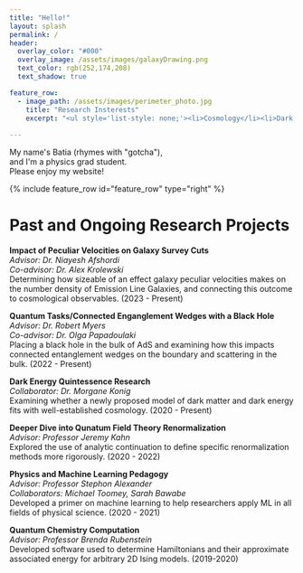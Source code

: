 ```yaml
---
title: "Hello!"
layout: splash
permalink: /
header:
  overlay_color: "#000"
  overlay_image: /assets/images/galaxyDrawing.png
  text_color: rgb(252,174,208)
  text_shadow: true

feature_row:
  - image_path: /assets/images/perimeter_photo.jpg
    title: "Research Insterests"
    excerpt: "<ul style='list-style: none;'><li>Cosmology</li><li>Dark Energy</li><li>Dark Matter</li><li>Large Scale Structure</li><li>Early Universe</li><li>Galaxy Survey Data Analysis</li></ul>"
    
---
```


My name's Batia (rhymes with \"gotcha\"),   
and I'm a physics grad student.   
Please enjoy my website!   

{% include feature_row id="feature_row" type="right" %}

# Past and Ongoing Research Projects   
**Impact of Peculiar Velocities on Galaxy Survey Cuts**   
*Advisor: Dr. Niayesh Afshordi*   
*Co-advisor: Dr. Alex Krolewski*   
Determining how sizeable of an effect galaxy peculiar velocities makes on the number density of Emission Line Galaxies, and connecting this outcome to cosmological observables. (2023 - Present)       

**Quantum Tasks/Connected Enganglement Wedges with a Black Hole**   
*Advisor: Dr. Robert Myers*   
*Co-advisor: Dr. Olga Papadoulaki*   
Placing a black hole in the bulk of AdS and examining how this impacts connected entanglement wedges on the boundary
and scattering in the bulk. (2022 - Present)

**Dark Energy Quintessence Research**      
*Collaborator: Dr. Morgane Konig*    
Examining whether a newly proposed model of dark matter and dark energy fits with well-established
cosmology. (2020 - Present)

**Deeper Dive into Qunatum Field Theory Renormalization**   
*Advisor: Professor Jeremy Kahn*   
Explored the use of analytic continuation to define specific renormalization
methods more rigorously. (2020 - 2022)

**Physics and Machine Learning Pedagogy**   
*Advisor: Professor Stephon Alexander*   
*Collaborators: Michael Toomey, Sarah Bawabe*  
Developed a primer on machine learning to help researchers apply ML in all fields of
physical science. (2020 - 2021)

**Quantum Chemistry Computation**   
*Advisor: Professor Brenda Rubenstein*  
Developed software used to determine Hamiltonians and their approximate
associated energy for arbitrary 2D Ising models. (2019-2020)
